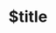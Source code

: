 ---
title: $title
second_title: .NET API संदर्भ के लिए Aspose.Drawing
description: $description
type: docs
weight: $weight
url: /hi/net/$ref/
---